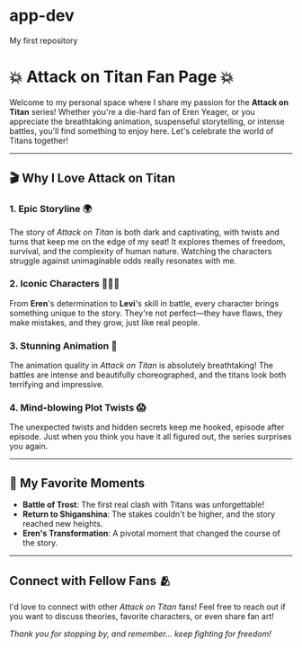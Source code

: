# app-dev
My first repository

# 💥 Attack on Titan Fan Page 💥

Welcome to my personal space where I share my passion for the **Attack on Titan** series! Whether you're a die-hard fan of Eren Yeager, or you appreciate the breathtaking animation, suspenseful storytelling, or intense battles, you'll find something to enjoy here. Let's celebrate the world of Titans together!

---

## 🎬 Why I Love Attack on Titan

### 1. Epic Storyline 🌍
The story of *Attack on Titan* is both dark and captivating, with twists and turns that keep me on the edge of my seat! It explores themes of freedom, survival, and the complexity of human nature. Watching the characters struggle against unimaginable odds really resonates with me.

### 2. Iconic Characters 🧑‍🤝‍🧑
From **Eren**'s determination to **Levi**'s skill in battle, every character brings something unique to the story. They're not perfect—they have flaws, they make mistakes, and they grow, just like real people.

### 3. Stunning Animation 🎨
The animation quality in *Attack on Titan* is absolutely breathtaking! The battles are intense and beautifully choreographed, and the titans look both terrifying and impressive.

### 4. Mind-blowing Plot Twists 😱
The unexpected twists and hidden secrets keep me hooked, episode after episode. Just when you think you have it all figured out, the series surprises you again.

---

## 📜 My Favorite Moments

- **Battle of Trost**: The first real clash with Titans was unforgettable!
- **Return to Shiganshina**: The stakes couldn't be higher, and the story reached new heights.
- **Eren's Transformation**: A pivotal moment that changed the course of the story.

---

## Connect with Fellow Fans 🫂
I'd love to connect with other *Attack on Titan* fans! Feel free to reach out if you want to discuss theories, favorite characters, or even share fan art!

*Thank you for stopping by, and remember... keep fighting for freedom!*


